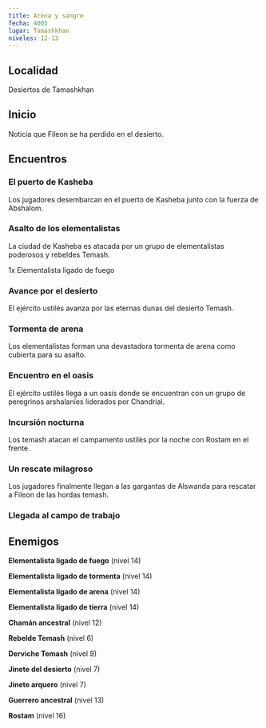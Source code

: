 ```yaml
---
title: Arena y sangre
fecha: 4005
lugar: Tamashkhan
niveles: 12-13
---
```


## Localidad

Desiertos de Tamashkhan

## Inicio

Noticia que Fileon se ha perdido en el desierto.

## Encuentros

### El puerto de Kasheba

Los jugadores desembarcan en el puerto de Kasheba junto con la fuerza de Abshalom.

### Asalto de los elementalistas

La ciudad de Kasheba es atacada por un grupo de elementalistas poderosos y rebeldes Temash.

1x Elementalista ligado de fuego

### Avance por el desierto

El ejército ustilés avanza por las eternas dunas del desierto Temash.	

### Tormenta de arena

Los elementalistas forman una devastadora tormenta de arena como cubierta para su asalto.

### Encuentro en el oasis

El ejército ustilés llega a un oasis donde se encuentran con un grupo de peregrinos arshalaníes liderados por Chandrial.

### Incursión nocturna

Los temash atacan el campamento ustilés por la noche con Rostam en el frente.

### Un rescate milagroso

Los jugadores finalmente llegan a las gargantas de Alswanda para rescatar a Fileon de las hordas temash.

### Llegada al campo de trabajo

## Enemigos

**Elementalista ligado de fuego** (nivel 14)

**Elementalista ligado de tormenta** (nivel 14)

**Elementalista ligado de arena** (nivel 14)

**Elementalista ligado de tierra** (nivel 14)

**Chamán ancestral** (nivel 12)

**Rebelde Temash** (nivel 6)

**Derviche Temash** (nivel 9)

**Jinete del desierto** (nivel 7)

**Jinete arquero** (nivel 7)

**Guerrero ancestral** (nivel 13)

**Rostam** (nivel 16)